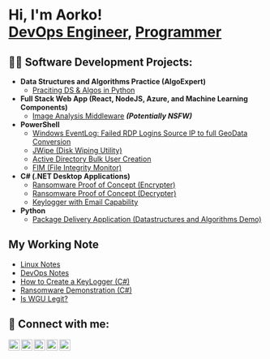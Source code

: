 <h1>Hi, I'm Aorko! <br/><a href="https://github.com/mmaorko">DevOps Engineer</a>, <a href="https://www.linkedin.com/in/mmaorko/">Programmer</a>

<h2>👨‍💻 Software Development Projects:</h2>

- <b>Data Structures and Algorithms Practice (AlgoExpert)</b>
  - [Praciting DS & Algos in Python](https://github.com/mmaorko)
- <b>Full Stack Web App (React, NodeJS, Azure, and Machine Learning Components)</b>
  - [Image Analysis Middleware](https://github.com/mmaorko) <b><i>(Potentially NSFW)</b></i>
- <b>PowerShell</b>
  - [Windows EventLog: Failed RDP Logins Source IP to full GeoData Conversion](https://github.com/mmaorko/)
  - [JWipe (Disk Wiping Utility)](https://github.com/mmaorko)
  - [Active Directory Bulk User Creation](https://github.com/mmaorko)
  - [FIM (File Integrity Monitor)](https://github.com/mmaorko)
- <b>C# (.NET Desktop Applications)</b>
  - [Ransomware Proof of Concept (Encrypter)](https://github.com/mmaorko)
  - [Ransomware Proof of Concept (Decrypter)](https://github.com/mmaorko)
  - [Keylogger with Email Capability](https://github.com/mmaorko)
- <b>Python</b>
  - [Package Delivery Application (Datastructures and Algorithms Demo)](https://github.com/mmaorko)

<h2>My Working Note</h2>

- [Linux Notes](https://github.com/mmaorko/linux)
- [DevOps Notes](https://github.com/mmaorko/devops/)
- [How to Create a KeyLogger (C#)](https://www.medium.com/mmaorko)
- [Ransomware Demonstration (C#)](https://www.medium.com/mmaorko)
- [Is WGU Legit?](https://www.medium.com/mmaorko)


<h2> 🤳 Connect with me:</h2>

[<img align="left" alt="MithunMondalAorko | LinkedIn" width="22px" src="https://cdn.jsdelivr.net/npm/simple-icons@v3/icons/linkedin.svg" />][linkedin]
[<img align="left" alt="MithunMondalAorko | Github" width="22px" src="https://cdn.jsdelivr.net/npm/simple-icons@3.13.0/icons/github.svg" />][github]
[<img align="left" alt="MithunMondalAorko | dev" width="22px" src="https://github.com/FortAwesome/Font-Awesome/blob/6.x/svgs/brands/dev.svg" />][dev]
[<img align="left" alt="MithunMondalAorko | Medium" width="22px" src="https://cdn.jsdelivr.net/npm/simple-icons@3.13.0/icons/medium.svg" />][medium]
[<img align="left" alt="MithunMondalAorko | Twitter" width="22px" src="https://cdn.jsdelivr.net/npm/simple-icons@3.13.0/icons/twitter.svg" />][twitter]

[linkedin]: https://linkedin.com/in/mithunaorko
[github]: https://www.github.com/mmaorko
[dev]: https://www.dev.to/mmaorko
[medium]: https://www.medium.com/@mmaorko
[twitter]: https://twitter.com/aorko12


<!--
**mithunaorko/MithunMondalAorko** is a ✨ _special_ ✨ repository because its `README.md` (this file) appears on your GitHub profile.

Here are some ideas to get you started:

- 🔭 I’m currently working on ...
- 🌱 I’m currently learning ...
- 👯 I’m looking to collaborate on ...
- 🤔 I’m looking for help with ...
- 💬 Ask me about ...
- 📫 How to reach me: ...
- 😄 Pronouns: ...
- ⚡ Fun fact: ...
-->

